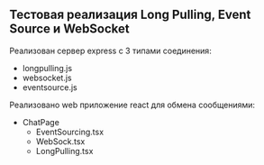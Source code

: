 ## Тестовая реализация Long Pulling, Event Source и WebSocket
Реализован сервер express с 3 типами соединения: 
- longpulling.js 
- websocket.js 
- eventsource.js
  
Реализовано web приложение react для обмена сообщениями:
- ChatPage
  - EventSourcing.tsx
  - WebSock.tsx
  - LongPulling.tsx

